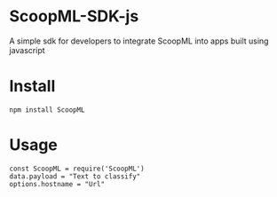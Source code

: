 # ScoopML-SDK-js
A simple sdk for developers to integrate ScoopML into apps built using javascript



# Install
```Usage
npm install ScoopML
```
# Usage
```Usage
const ScoopML = require('ScoopML')
data.payload = "Text to classify"
options.hostname = "Url"


```
